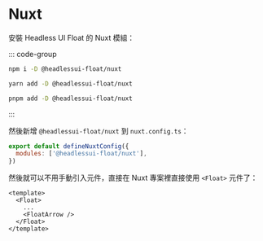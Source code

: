 # Nuxt

安裝 Headless UI Float 的 Nuxt 模組：

::: code-group

```bash [npm]
npm i -D @headlessui-float/nuxt
```

```bash [yarn]
yarn add -D @headlessui-float/nuxt
```

```bash [pnpm]
pnpm add -D @headlessui-float/nuxt
```

:::

然後新增 `@headlessui-float/nuxt` 到 `nuxt.config.ts`：

```js
export default defineNuxtConfig({
  modules: ['@headlessui-float/nuxt'],
})
```

然後就可以不用手動引入元件，直接在 Nuxt 專案裡直接使用 `<Float>` 元件了：

```vue
<template>
  <Float>
    ...
    <FloatArrow />
  </Float>
</template>
```
